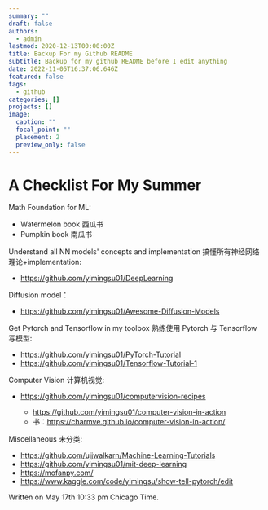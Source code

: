 ```yaml
---
summary: ""
draft: false
authors:
  - admin
lastmod: 2020-12-13T00:00:00Z
title: Backup For my Github README
subtitle: Backup for my github README before I edit anything
date: 2022-11-05T16:37:06.646Z
featured: false
tags:
  - github
categories: []
projects: []
image:
  caption: ""
  focal_point: ""
  placement: 2
  preview_only: false
---
```

# A Checklist For My Summer

Math Foundation for ML:

* Watermelon book 西瓜书
* Pumpkin book 南瓜书

Understand all NN models' concepts and implementation 搞懂所有神经网络理论+implementation:

* https://github.com/yimingsu01/DeepLearning

Diffusion model：

* https://github.com/yimingsu01/Awesome-Diffusion-Models

Get Pytorch and Tensorflow in my toolbox 熟练使用 Pytorch 与 Tensorflow 写模型:

* https://github.com/yimingsu01/PyTorch-Tutorial
* https://github.com/yimingsu01/Tensorflow-Tutorial-1

Computer Vision 计算机视觉:

* https://github.com/yimingsu01/computervision-recipes

  * https://github.com/yimingsu01/computer-vision-in-action
  * 书：https://charmve.github.io/computer-vision-in-action/

Miscellaneous 未分类:

* https://github.com/ujjwalkarn/Machine-Learning-Tutorials
* https://github.com/yimingsu01/mit-deep-learning
* https://mofanpy.com/
* https://www.kaggle.com/code/yimingsu/show-tell-pytorch/edit

Written on May 17th 10:33 pm Chicago Time.